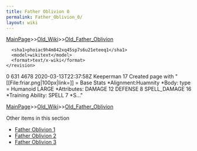 ```yaml
---
title: Father Oblivion 0
permalink: Father_Oblivion_0/
layout: wiki
---
```


[MainPage](/keeperrl_wiki/ "wikilink")>>[Old_Wiki](/keeperrl_wiki/Old_Wiki "wikilink")>>[Old_Father_Oblivion](/keeperrl_wiki/Old_Father_Oblivion "wikilink")

      <sha1>phoiac9h4m842xq45sp7s6u21eteeq1</sha1>
      <model>wikitext</model>
      <format>text/x-wiki</format>
    </revision>
  </page>
  <page>
    <title>Father Oblivion</title>
    <ns>0</ns>
    <id>631</id>
    <revision>
      <id>4678</id>
      <timestamp>2020-03-13T22:37:58Z</timestamp>
      <contributor>
        <username>Keeperman</username>
        <id>17</id>
      </contributor>
      <comment>Created page with &quot;[[File:friar.png|100px|link=]]  = Base Stats  *Alignment:Huamnity *Body: type = Humanoid LARGE  *Attributes: DAMAGE 12 DEFENSE 8 SPELL_DAMAGE 16 *Training Ability: SPELL 7  *S...&quot;</comment>
      

[MainPage](/keeperrl_wiki/ "wikilink")>>[Old_Wiki](/keeperrl_wiki/Old_Wiki "wikilink")>>[Old_Father_Oblivion](/keeperrl_wiki/Old_Father_Oblivion "wikilink")

Other items in this section
-    [Father Oblivion 1](/keeperrl_wiki/Father_Oblivion_1 "wikilink")
-    [Father Oblivion 2](/keeperrl_wiki/Father_Oblivion_2 "wikilink")
-    [Father Oblivion 3](/keeperrl_wiki/Father_Oblivion_3 "wikilink")
